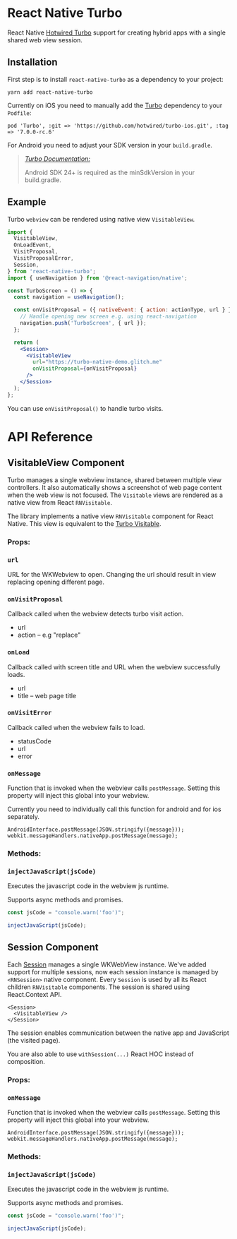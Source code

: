 # React Native Turbo

React Native [Hotwired Turbo](https://turbo.hotwired.dev/handbook/introduction) support for creating hybrid apps with a single shared web view session.

## Installation

First step is to install `react-native-turbo` as a dependency to your project:

```
yarn add react-native-turbo
```

Currently on iOS you need to manually add the [Turbo](https://github.com/hotwired/turbo-ios/blob/main/Docs/Installation.md#cocoapods) dependency to your `Podfile`:

```
pod 'Turbo', :git => 'https://github.com/hotwired/turbo-ios.git', :tag => '7.0.0-rc.6'
```

For Android you need to adjust your SDK version in your `build.gradle`.

> [_Turbo Documentation:_](https://github.com/hotwired/turbo-android#requirements)
>
> Android SDK 24+ is required as the minSdkVersion in your build.gradle.

## Example

Turbo `webview` can be rendered using native view `VisitableView`.

```jsx
import {
  VisitableView,
  OnLoadEvent,
  VisitProposal,
  VisitProposalError,
  Session,
} from 'react-native-turbo';
import { useNavigation } from '@react-navigation/native';

const TurboScreen = () => {
  const navigation = useNavigation();

  const onVisitProposal = ({ nativeEvent: { action: actionType, url } }) => {
    // Handle opening new screen e.g. using react-navigation
    navigation.push('TurboScreen', { url });
  };

  return (
    <Session>
      <VisitableView
        url="https://turbo-native-demo.glitch.me"
        onVisitProposal={onVisitProposal}
      />
    </Session>
  );
};
```

You can use `onVisitProposal()` to handle turbo visits.

# API Reference

## VisitableView Component

Turbo manages a single webview instance, shared between multiple view controllers. It also automatically shows a screenshot of web page content when the web view is not focused. The `Visitable` views are rendered as a native view from React `RNVisitable`.

The library implements a native view `RNVisitable` component for React Native. This view is equivalent to the [Turbo Visitable](https://github.com/hotwired/turbo-ios/blob/main/Docs/Overview.md#visitable).

### Props:

### `url`

URL for the WKWebview to open. Changing the url should result in view replacing opening different page.

### `onVisitProposal`

Callback called when the webview detects turbo visit action.

- url
- action – e.g "replace"

### `onLoad`

Callback called with screen title and URL when the webview successfully loads.

- url
- title – web page title

### `onVisitError`

Callback called when the webview fails to load.

- statusCode
- url
- error

### `onMessage`

Function that is invoked when the webview calls `postMessage`. Setting this property will inject this global into your webview.

Currently you need to individually call this function for android and for ios separately.

```
AndroidInterface.postMessage(JSON.stringify({message}));
webkit.messageHandlers.nativeApp.postMessage(message);
```

### Methods:

### `injectJavaScript(jsCode)`

Executes the javascript code in the webview js runtime.

Supports async methods and promises.

```ts
const jsCode = "console.warn('foo')";

injectJavaScript(jsCode);
```

## Session Component

Each [Session](https://github.com/hotwired/turbo-ios/blob/main/Docs/Overview.md#session) manages a single WKWebView instance. We've added support for multiple sessions, now each session instance is managed by `<RNSession>` native component. Every `Session` is used by all its React children `RNVisitable` components. The session is shared using React.Context API.

```tsx
<Session>
  <VisitableView />
</Session>
```

The session enables communication between the native app and JavaScript (the visited page).

You are also able to use `withSession(...)` React HOC instead of composition.

### Props:

### `onMessage`

Function that is invoked when the webview calls `postMessage`. Setting this property will inject this global into your webview.

```
AndroidInterface.postMessage(JSON.stringify({message}));
webkit.messageHandlers.nativeApp.postMessage(message);
```

### Methods:

### `injectJavaScript(jsCode)`

Executes the javascript code in the webview js runtime.

Supports async methods and promises.

```ts
const jsCode = "console.warn('foo')";

injectJavaScript(jsCode);
```

